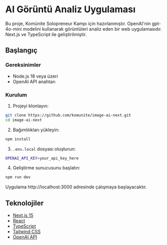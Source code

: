 # AI Görüntü Analiz Uygulaması

Bu proje, Komünite Solopreneur Kampı için hazırlanmıştır. OpenAI'nin gpt-4o-mini modelini kullanarak görüntüleri analiz eden bir web uygulamasıdır. Next.js ve TypeScript ile geliştirilmiştir.

## Başlangıç

### Gereksinimler

- Node.js 18 veya üzeri
- OpenAI API anahtarı

### Kurulum

1. Projeyi klonlayın:

```bash
git clone https://github.com/komunite/image-ai-next.git
cd image-ai-next
```

2. Bağımlılıkları yükleyin:

```bash
npm install
```

3. `.env.local` dosyası oluşturun:

```bash
OPENAI_API_KEY=your_api_key_here
```

4. Geliştirme sunucusunu başlatın:

```bash
npm run dev
```

Uygulama http://localhost:3000 adresinde çalışmaya başlayacaktır.

## Teknolojiler

- [Next.js 15](https://nextjs.org/)
- [React](https://reactjs.org/)
- [TypeScript](https://www.typescriptlang.org/)
- [Tailwind CSS](https://tailwindcss.com/)
- [OpenAI API](https://openai.com/)
